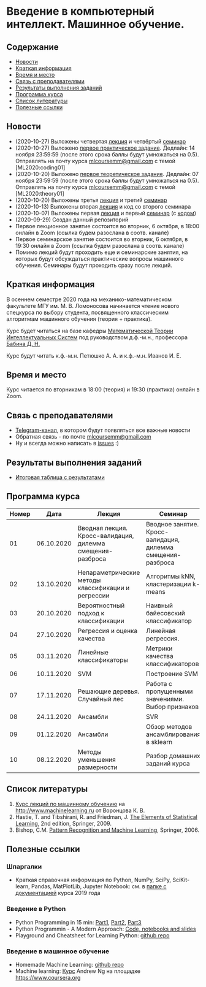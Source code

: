 # Введение в компьютерный интеллект. Машинное обучение.

## Содержание
* [Новости](#news)
* [Краткая информация](#info)
* [Время и место](#ww)
* [Связь с преподавателями](#feedback)
* [Результаты выполнения заданий](#marks)
* [Программа курса](#program)
* [Список литературы](#lit)
* [Полезные ссылки](#links)
## <a name="news" /> Новости
* (2020-10-27) Выложены четвертая [лекция](./lectures/lecture04-linreg.pdf) и четвёртый [семинар](./seminars/seminar04_linear_regression_v1.ipynb)
* (2020-10-27) Выложено [первое практическое задание](./assignments/programming01). Дедлайн: 14 ноября 23:59:59 (после этого срока баллы будут умножаться на 0.5).
Отправлять на почту курса mlcoursemm@gmail.com с темой [ML2020:coding01]
* (2020-10-20) Выложено [первое теоретическое задание](./assignments/theory01.pdf). Дедлайн: 07 ноября 23:59:59 (после этого срока баллы будут умножаться на 0.5).
Отправлять на почту курса mlcoursemm@gmail.com с темой [ML2020:theory01]
* (2020-10-20) Выложены третья  [лекция](./lectures/lecture03_probability.pdf) и третий [семинар](./seminars/seminar03_naive.pdf)
* (2020-10-13) Выложены вторая  [лекция](./lectures/lecture02-knn.pdf) и код со второго семинара
* (2020-10-07) Выложены первая [лекция](./lectures/lecture01-intro_cv_bv.pdf) и первый [семинар](./seminars/seminar01-intro_cv_bv.pdf) (с [кодом](./seminars/seminar01-intro_cv_bv.ipynb))
* (2020-09-29) Создан данный репозиторий
* Первое лекционное занятие состоится во вторник, 6 октября, в 18:00 онлайн в Zoom (ссылка будем разослана в соотв. канале)
* Первое семинарское занятие состоится во вторник, 6 октября, в 19:30 онлайн в Zoom (ссылка будем разослана в соотв. канале)
* Помимо лекций будут проходить еще и семинарские занятия, на которых будут обсуждаться практические вопросы машинного обучения. Семинары будут проходить сразу после лекций.
## <a name="info" /> Краткая информация 
В осеннем семестре 2020 года на механико-математическом факультете МГУ им. М. В. Ломоносова начинается чтение нового спецкурса по выбору студента, посвященного классическим алгоритмам машинного обучения (теория + практика). 

Курс будет читаться на базе кафедры [Математической Теории Интеллектуальных Систем](http://intsys.msu.ru) под руководством д.ф.-м.н., профессора [Бабина Д. Н.](http://intsys.msu.ru/staff/babin/) 

Курс будут читать к.ф.-м.н. Петюшко А. А. и к.ф.-м.н. Иванов И. Е.
## <a name="ww" /> Время и место 
Курс читается по вторникам в 18:00 (теория) и 19:30 (практика) онлайн в Zoom. 
## <a name="feedback" /> Связь с преподавателями
* [Telegram-канал](https://t.me/joinchat/AAAAAEUmx5cJLOdLXsOt8g), в котором будут появляться все важные новости
* Обратная связь - по почте mlcoursemm@gmail.com
* Ну и всегда можно написать в [issues](https://github.com/mlcoursemm/ml2020autumn/issues) :)
## <a name="marks" /> Результаты выполнения заданий
* [Итоговая таблица с результатами](https://docs.google.com/spreadsheets/d/1YKxMMr-FvLnmN_BBigXoxGQye55lmmv7edD_NfNiC8E/edit?usp=sharing)
## <a name="program" /> Программа курса 
| Номер         | Дата          | Лекция                                            | Семинар                                 | ДЗ            |
| ------------- | ------------- | -------------                                     | -------------                           | ------------- |
| 01            | 06.10.2020    | Вводная лекция. Кросс-валидация, дилемма смещения-разброса | Вводное занятие. Кросс-валидация, дилемма смещения-разброса | |
| 02            | 13.10.2020    | Непараметрические методы классификации и регрессии| Алгоритмы kNN, кластеризации k-means | |
| 03            | 20.10.2020    | Вероятностный подход к классификации              | Наивный байесовский классификатор | Теория1 |
| 04            | 27.10.2020    | Регрессия и оценка качества                       | Линейная регрессия.  | Практическое задание 1 |
| 05            | 03.11.2020    | Линейные классификаторы                           | Метрики качества классификаторов | |
| 06            | 10.11.2020    | SVM                                               | Построение SVM | |
| 07            | 17.11.2020    | Решающие деревья. Случайный лес                   | Работа с пропущенными значениями. Выбор признаков | |
| 08            | 24.11.2020    | Ансамбли                                          | SVR | |
| 09            | 01.12.2020    | Ансамбли                                          | Обзор методов ансамблирования в sklearn | |
| 10            | 08.12.2020    | Методы уменьшения размерности                     | Разбор домашних заданий курса           | |

## <a name="lit" /> Список литературы
1. [Курс лекций по машинному обучению](http://www.machinelearning.ru/wiki/index.php?title=Машинное_обучение_%28курс_лекций%2C_К.В.Воронцов%29) на http://www.machinelearning.ru от Воронцова К. В.
1. Hastie, T. and Tibshirani, R. and Friedman, J. [The Elements of Statistical Learning](https://web.stanford.edu/~hastie/ElemStatLearn/printings/ESLII_print12.pdf), 2nd edition, Springer, 2009.
2. Bishop, C.M. [Pattern Recognition and Machine Learning](https://www.microsoft.com/en-us/research/uploads/prod/2006/01/Bishop-Pattern-Recognition-and-Machine-Learning-2006.pdf), Springer, 2006.
## <a name="links" /> Полезные ссылки 
### Шпаргалки
* Краткая справочная информация по Python, NumPy, SciPy, SciKit-learn, Pandas, MatPlotLib, Jupyter Notebook: см. в [папке с документацией](https://github.com/mlcoursemm/mlcoursemm2019spring/tree/master/cheatsheets) курса 2019 года
### Введение в Python
* Python Programming in 15 min: [Part1](https://towardsdatascience.com/python-programming-in-15-min-part-1-3ad2d773834c), [Part2](https://towardsdatascience.com/python-programming-in-15-min-part-2-480f78713544), [Part3](https://towardsdatascience.com/python-programming-in-15-min-part-3-ce882f9ab9b2)
* Python Programmin - A Modern Approach: [Code, notebooks and slides](https://github.com/vamsi/python-programming-modern-approach)
* Playground and Cheatsheet for Learning Python: [github repo](https://github.com/trekhleb/learn-python)
### Введение в машинное обучение
* Homemade Machine Learning: [github repo](https://github.com/trekhleb/homemade-machine-learning)
* Machine learning: [Курс](https://www.coursera.org/learn/machine-learning) Andrew Ng на площадке https://www.coursera.org

